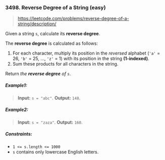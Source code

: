 ### 3498. Reverse Degree of a String (easy)

> https://leetcode.com/problems/reverse-degree-of-a-string/description/

Given a string `s`, calculate its **reverse degree**.

The **reverse degree** is calculated as follows:

1. For each character, multiply its position in the _reversed_ alphabet (`'a'` = 26, `'b'` = 25, ..., `'z'` = 1) with its position in the string **(1-indexed)**.
2. Sum these products for all characters in the string.

Return _the **reverse degree** of `s`_.

##### Example1:

> **Input:** `s = "abc"`.
> **Output:** `148`.

##### Example2:

> **Input:** `s = "zaza"`.
> **Output:** `160`.

##### Constraints:

- `1 <= s.length <= 1000`
- `s` contains only lowercase English letters.
